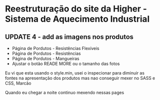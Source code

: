 <h1>Reestruturação do site da Higher - Sistema de Aquecimento Industrial</h1>

<h2> UPDATE 4 - add as imagens nos produtos</h2>
<ul>
  <li>Página de Pordutos - Resistências Flexíveis</li>
  <li>Página de Pordutos - Resistências</li>
  <li>Página de Pordutos - Mangueiras</li>
  <li>Ajustar o botão READE MORE ou o tamanho das fotos</li>
</ul>
  
<p>Eu vi que esta usando o style.min, usei o inspecionar para diminuir as fontes na apresentação dos produtos
mas nao conseguir mexer no SASS e CSS, Marcão</p>

<p>Quando eu chegar a noite continuo mexendo nessas pages</p>